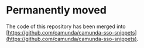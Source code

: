 # Permanently moved

The code of this repository has been merged into [https://github.com/camunda/camunda-sso-snippets](https://github.com/camunda/camunda-sso-snippets).